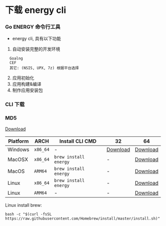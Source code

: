 # 下载 energy cli

### Go ENERGY 命令行工具

- energy cli, 具有以下功能
1. 自动安装完整的开发环境
```text
  Goalng
  CEF
  其它: (NSIS, UPX, 7z) 根据平台选择
```
2. 应用初始化
3. 应用构建&编译
4. 制作应用安装包

<script setup>
import DownloadCLIComponent from '../../components/download-cli.vue'
</script>

### CLI 下载 <DownloadCLIComponent />

### MD5
[Download](https://sourceforge.net/projects/energye/files/cli/md5.txt)

| Platform | ARCH     | Install CLI CMD       | 32                                                                                   | 64                                                                                     |
|----------|----------|-----------------------|--------------------------------------------------------------------------------------|----------------------------------------------------------------------------------------|
| Windows  | `x86_64` | -                     | [Download](https://sourceforge.net/projects/energye/files/cli/energy-windows-32.zip) | [Download](https://sourceforge.net/projects/energye/files/cli/energy-windows-64.zip)   |
| MacOSX   | `x86_64` | `brew install energy` | -                                                                                    | [Download](https://sourceforge.net/projects/energye/files/cli/energy-darwin-64.zip)    |
| MacOS    | `ARM64`  | `brew install energy` | -                                                                                    | [Download](https://sourceforge.net/projects/energye/files/cli/energy-darwinarm-64.zip) |
| Linux    | `x86_64` | `brew install energy` | -                                                                                    | [Download](https://sourceforge.net/projects/energye/files/cli/energy-linux-64.zip)     |
| Linux    | `ARM64`  | -                     | -                                                                                    | [Download](https://sourceforge.net/projects/energye/files/cli/energy-linuxarm-64.zip)  |

Linux install brew: 

```shell
bash -c "$(curl -fsSL https://raw.githubusercontent.com/Homebrew/install/master/install.sh)"
```
